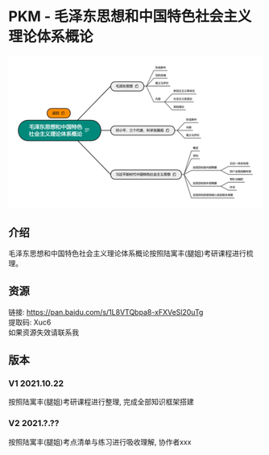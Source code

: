 # PKM - 毛泽东思想和中国特色社会主义理论体系概论  
![image text](./resources/毛泽东思想和中国特色社会主义理论体系概论.png)
## 介绍
毛泽东思想和中国特色社会主义理论体系概论按照陆寓丰(腿姐)考研课程进行梳理。
## 资源
链接: https://pan.baidu.com/s/1L8VTQbpa8-xFXVeSl20uTg  
提取码: Xuc6  
如果资源失效请联系我  

## 版本
### V1 2021.10.22  
按照陆寓丰(腿姐)考研课程进行整理, 完成全部知识框架搭建   
### V2 2021.?.??  
按照陆寓丰(腿姐)考点清单与练习进行吸收理解, 协作者xxx